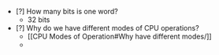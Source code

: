 - [?] How many bits is one word?
	- 32 bits
- [?] Why do we have different modes of CPU operations?
	- [[CPU Modes of Operation#Why have different modes/]]
	- 